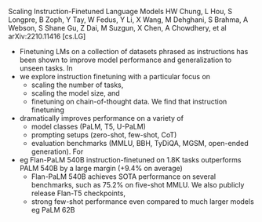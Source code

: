 Scaling Instruction-Finetuned Language Models
HW Chung, L Hou, S Longpre, B Zoph, Y Tay, W Fedus, Y Li, X Wang, M Dehghani,
  S Brahma, A Webson, S Shane Gu, Z Dai, M Suzgun, X Chen, A Chowdhery, et al
arXiv:2210.11416 [cs.LG]

* Finetuning LMs on a collection of datasets phrased as instructions has been
  shown to improve model performance and generalization to unseen tasks. In
* we explore instruction finetuning with a particular focus on 
  * scaling the number of tasks, 
  * scaling the model size, and 
  * finetuning on chain-of-thought data. We find that instruction finetuning
* dramatically improves performance on a variety of
  * model classes (PaLM, T5, U-PaLM)
  * prompting setups (zero-shot, few-shot, CoT)
  * evaluation benchmarks (MMLU, BBH, TyDiQA, MGSM, open-ended generation). For
* eg Flan-PaLM 540B instruction-finetuned on 1.8K tasks
  outperforms PALM 540B by a large margin (+9.4% on average)
  * Flan-PaLM 540B achieves SOTA performance on several benchmarks, such as
    75.2% on five-shot MMLU. We also publicly release Flan-T5 checkpoints,
  * strong few-shot performance even compared to much larger models eg PaLM 62B
